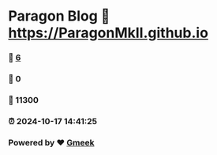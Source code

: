 # Paragon Blog :link: https://ParagonMkII.github.io 
### :page_facing_up: [6](https://ParagonMkII.github.io/tag.html) 
### :speech_balloon: 0 
### :hibiscus: 11300 
### :alarm_clock: 2024-10-17 14:41:25 
### Powered by :heart: [Gmeek](https://github.com/Meekdai/Gmeek)
